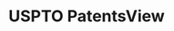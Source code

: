---
bigquery: https://console.cloud.google.com/bigquery?p=patents-public-data&d=patentsview&page=dataset
citation: Attribution should be given to PatentsView for use, distribution, or derivative
  works.
code: https://github.com/CSSIP-AIR/PatentsView-Code-Snippets/
contributors: USPTO
cost: None
description: 'PatentsView includes US patent data including raw data (summaries, applications,
  pregrant applications), disambugations of inventors and assignees, and inventor
  gender estimates.  Also foreign priority data, # of figures and sheets, and government
  interest statements.'
documentation: https://patentsview.org/query/builder-faqs
last_edit: Mon, 04 Apr 2022 19:02:57 GMT
location: https://patentsview.org/
maintained_by: USPTO
record_creation_timestamp: 12/2/2020 17:20:46
schema_fields: '[''classification_data_source'', ''subclass_id'', ''level_one'', ''gi_statement'',
  ''disclaimer_date'', ''subsection_id'', ''exemplary'', ''disamb_assignee_id_20190312'',
  ''attribution_status'', ''latlong'', ''main_group'', ''disamb_inventor_id_20200630'',
  ''field_title'', ''mainclass_id'', ''disamb_inventor_id_20171226'', ''number'',
  ''text'', ''designation'', ''classification_status'', ''disamb_inventor_id_20200331'',
  ''name_first'', ''city'', ''rawinventor_id'', ''county'', ''disamb_assignee_id_20200929'',
  ''doctype'', ''series_code'', ''rel_id'', ''disamb_assignee_id_20191231'', ''sector_title'',
  ''term_extension'', ''relkind'', ''num'', ''longitude'', ''ipc_version_indicator'',
  ''num_figures'', ''action_date'', ''length'', ''type'', ''classification_value'',
  ''country'', ''deceased'', ''inventor_id'', ''group'', ''uuid'', ''rawassignee_id'',
  ''abstract'', ''_102_date'', ''section_id'', ''disamb_inventor_id_20170307'', ''disamb_assignee_id_20191008'',
  ''county_fips'', ''fname'', ''name'', ''doc_type'', ''publication_number'', ''citation_id'',
  ''disamb_inventor_id_20191231'', ''subcategory_id'', ''_371_date'', ''male_flag'',
  ''disamb_inventor_id_20191008'', ''disamb_inventor_id_20201229'', ''term_grant'',
  ''subgroup'', ''disamb_inventor_id_20181127'', ''variety'', ''country_transformed'',
  ''status'', ''lawyer_id'', ''category'', ''latin_name'', ''contract_award_number'',
  ''latitude'', ''disamb_assignee_id_20200630'', ''level_two'', ''disamb_inventor_id_20180528'',
  ''lname'', ''f371_date'', ''filename'', ''disamb_inventor_id_20200929'', ''role'',
  ''rawlocation_id'', ''applicant_type'', ''id'', ''reldocno'', ''state_fips'', ''state'',
  ''title'', ''withdrawn'', ''classification_level'', ''disamb_inventor_id_20190820'',
  ''rule_47'', ''disamb_assignee_id_20190820'', ''male'', ''lapse_of_patent'', ''field_id'',
  ''application_id'', ''organization_id'', ''disamb_assignee_id_20181127'', ''symbol_position'',
  ''category_id'', ''location_id'', ''subgroup_id'', ''disamb_inventor_id_20170808'',
  ''term_disclaimer'', ''level_three'', ''f102_date'', ''sequence'', ''disamb_inventor_id_20190312'',
  ''patent_id'', ''dependent'', ''num_sheets'', ''section'', ''subclass'', ''disamb_assignee_id_20200331'',
  ''kind'', ''disamb_inventor_id_20171003'', ''date'', ''assignee_id'', ''name_last'',
  ''num_claims'', ''group_id'', ''organization'', ''ipc_class'']'
shortname: patentsview
tags:
- disambiguation
- United States
- gender
terms_of_use: Creative Commons Attribution 4.0 International License.
timeframe: 1963-1999
title: USPTO PatentsView
uuid: cf1780b1-e265-4e49-8d1d-83b9cfe0fd9a
---